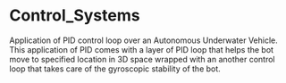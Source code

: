 # Control_Systems

Application of PID control loop over an Autonomous Underwater Vehicle. This application of PID comes with a layer of PID loop that helps the bot move to specified location in 3D space wrapped with an another control loop that takes care of the gyroscopic stability of the bot.
